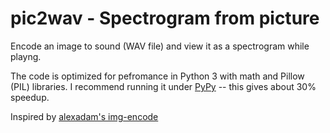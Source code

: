 # pic2wav - Spectrogram from picture
Encode an image to sound (WAV file) and view it as a spectrogram while playng.

The code is optimized for pefromance in Python 3 with math and Pillow (PIL) libraries. I recommend running it under [PyPy](https://www.pypy.org/) -- this gives about 30% speedup.

Inspired by [alexadam's img-encode](https://github.com/alexadam/img-encode/tree/master/v1-python)
